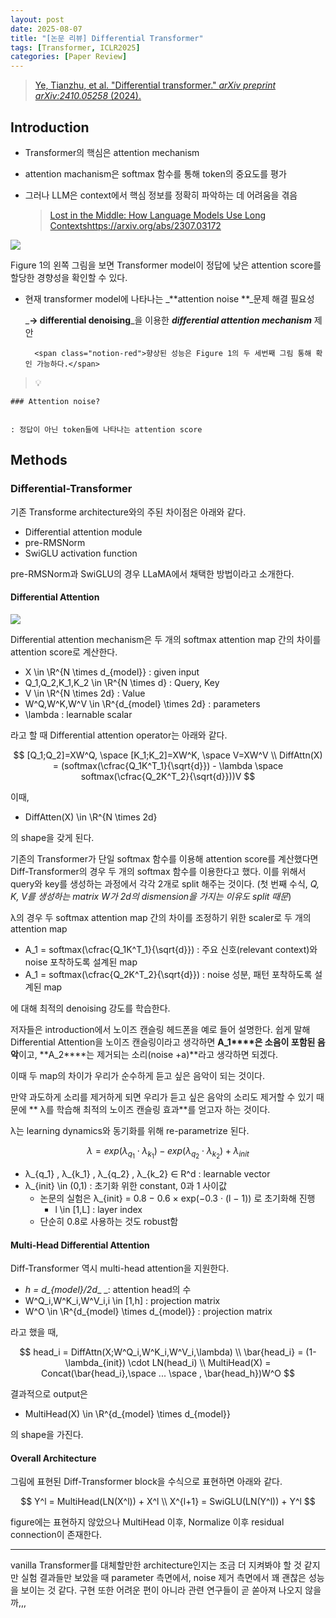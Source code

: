 ```yaml
---
layout: post
date: 2025-08-07
title: "[논문 리뷰] Differential Transformer"
tags: [Transformer, ICLR2025]
categories: [Paper Review]
---
```


> [Ye, Tianzhu, et al. "Differential transformer." ](https://arxiv.org/abs/2410.05258)[_arXiv preprint arXiv:2410.05258_](https://arxiv.org/abs/2410.05258)[ (2024).](https://arxiv.org/abs/2410.05258)



## Introduction

- Transformer의 핵심은 attention mechanism
- attention machanism은 softmax 함수를 통해 token의 중요도를 평가
- 그러나 LLM은 context에서 핵심 정보를 정확히 파악하는 데 어려움을 겪음

	> [Lost in the Middle: How Language Models Use Long Contextshttps://arxiv.org/abs/2307.03172](https://arxiv.org/abs/2307.03172)


![](https://prod-files-secure.s3.us-west-2.amazonaws.com/542b861c-36a8-4051-84e5-8804b6728dba/9083ea56-691a-4752-ae26-47f403431ac8/image.png?X-Amz-Algorithm=AWS4-HMAC-SHA256&X-Amz-Content-Sha256=UNSIGNED-PAYLOAD&X-Amz-Credential=ASIAZI2LB466SPPIUZ44%2F20250808%2Fus-west-2%2Fs3%2Faws4_request&X-Amz-Date=20250808T230056Z&X-Amz-Expires=3600&X-Amz-Security-Token=IQoJb3JpZ2luX2VjEHYaCXVzLXdlc3QtMiJIMEYCIQC7BJhaLgkK8DpVdPkvcGEUtp%2F8o1xo77dGJO8jUou4iwIhAI4n9cRuAGlGLWZ2nyUBwkA9xS8%2Fzoxh7MrvlCK4KXSfKogECK%2F%2F%2F%2F%2F%2F%2F%2F%2F%2F%2FwEQABoMNjM3NDIzMTgzODA1IgwkRVaWfjw7byZV9Bsq3APtu51w7TF0A5raO3GTEmJ%2BBHXjsaAT2qnHUuqW0SIvES1w917oZiEwLdP5n%2F%2F8GooJ6M5O9l%2Fa9dLiBl6QAVMZH%2BQroRLANAO%2BgK9eWb6ml93iF8pduLhl%2BJerkqt5lwm8rG%2BsXpjenTWG8xp4%2B1Uok7NKZfSkEB3i1DppoKBfALZApyeYvW5D%2FvOb6TT3FUeif8mWSD7T985lVo84a8aQz%2Bnw5%2B2L9TJ6fNXn0K50wyz9dGx9izrus4sfM%2FdkAheuqg44LI8G%2BjC7suTM0k81KhjVlW91BcQyGGi9RPEhDfivDXNnWg5xVkltRc3TfcA61xA8yiekrUmTT%2FwsofeDu6IlePOowQNPdVR5IrEpHZsACRPZRfPFyYjKdDN6GIJReV7Dk1ERaVC53gk4NOeMt6WGuaAnm7EYU%2FSUVWFiodj5uq9C4J74CLJ2PKfPFRGEsKjJriD%2F3nJlpyJ6tDywqG6pgK6G5OuTLu4bID7UwLZReoAcolKX7D6PTNgoa5OvFoyQEXY3lXig5mvlGB0XXf52QRfmt41urWznwRTJBPvj%2F3dR468K5Cz3f715aN%2Btl%2BkEgnpjEyRqWlKJGOgMrR%2BHEo4KA1cHn0Sop2ortDfJie2%2FWHzyHp7zbzDQ6tnEBjqkAbepfbxTrUH5NneeBcVicGBdxzdWDVFtlC7yb%2BD5q79T%2F0jXvJVunJVelYZsbEzol7R%2Fr7YAsow60MUKIEvZZv9c4dQ237fJ3Cbpi1%2B2gcJQag%2Fh4F%2B5yftQ6wV%2FjtLa8sj%2F5ESm4BTRkHJweOcu0UqvaM6b42PONeMdjo87qoc4jestofBPrF2xEI%2FZRXbcYXLTSb8yZIPUGGXoX25U5G61nXSp&X-Amz-Signature=6c7dfea75d5ab8c54ae8480953749d778369a1978a5b99c999a73949700c4cf7&X-Amz-SignedHeaders=host&x-amz-checksum-mode=ENABLED&x-id=GetObject)


Figure 1의 왼쪽 그림을 보면 Transformer model이 정답에 낮은 attention score를 할당한 경향성을 확인할 수 있다.

- 현재 transformer model에 나타나는 _**attention noise **_문제 해결 필요성

	_**→ differential denoising**_을 이용한 _**differential attention mechanism**_ 제안


		<span class="notion-red">향상된 성능은 Figure 1의 두 세번째 그림 통해 확인 가능하다.</span>


> 💡 


	### Attention noise?


	: 정답이 아닌 token들에 나타나는 attention score



## Methods



### Differential-Transformer


기존 Transforme architecture와의 주된 차이점은 아래와 같다.

- Differential attention module
- pre-RMSNorm
- SwiGLU activation function

pre-RMSNorm과 SwiGLU의 경우 LLaMA에서 채택한 방법이라고 소개한다.



#### Differential Attention


![](https://prod-files-secure.s3.us-west-2.amazonaws.com/542b861c-36a8-4051-84e5-8804b6728dba/116d70b2-1963-4810-9167-f4c7d8a06e8f/image.png?X-Amz-Algorithm=AWS4-HMAC-SHA256&X-Amz-Content-Sha256=UNSIGNED-PAYLOAD&X-Amz-Credential=ASIAZI2LB466SPPIUZ44%2F20250808%2Fus-west-2%2Fs3%2Faws4_request&X-Amz-Date=20250808T230056Z&X-Amz-Expires=3600&X-Amz-Security-Token=IQoJb3JpZ2luX2VjEHYaCXVzLXdlc3QtMiJIMEYCIQC7BJhaLgkK8DpVdPkvcGEUtp%2F8o1xo77dGJO8jUou4iwIhAI4n9cRuAGlGLWZ2nyUBwkA9xS8%2Fzoxh7MrvlCK4KXSfKogECK%2F%2F%2F%2F%2F%2F%2F%2F%2F%2F%2FwEQABoMNjM3NDIzMTgzODA1IgwkRVaWfjw7byZV9Bsq3APtu51w7TF0A5raO3GTEmJ%2BBHXjsaAT2qnHUuqW0SIvES1w917oZiEwLdP5n%2F%2F8GooJ6M5O9l%2Fa9dLiBl6QAVMZH%2BQroRLANAO%2BgK9eWb6ml93iF8pduLhl%2BJerkqt5lwm8rG%2BsXpjenTWG8xp4%2B1Uok7NKZfSkEB3i1DppoKBfALZApyeYvW5D%2FvOb6TT3FUeif8mWSD7T985lVo84a8aQz%2Bnw5%2B2L9TJ6fNXn0K50wyz9dGx9izrus4sfM%2FdkAheuqg44LI8G%2BjC7suTM0k81KhjVlW91BcQyGGi9RPEhDfivDXNnWg5xVkltRc3TfcA61xA8yiekrUmTT%2FwsofeDu6IlePOowQNPdVR5IrEpHZsACRPZRfPFyYjKdDN6GIJReV7Dk1ERaVC53gk4NOeMt6WGuaAnm7EYU%2FSUVWFiodj5uq9C4J74CLJ2PKfPFRGEsKjJriD%2F3nJlpyJ6tDywqG6pgK6G5OuTLu4bID7UwLZReoAcolKX7D6PTNgoa5OvFoyQEXY3lXig5mvlGB0XXf52QRfmt41urWznwRTJBPvj%2F3dR468K5Cz3f715aN%2Btl%2BkEgnpjEyRqWlKJGOgMrR%2BHEo4KA1cHn0Sop2ortDfJie2%2FWHzyHp7zbzDQ6tnEBjqkAbepfbxTrUH5NneeBcVicGBdxzdWDVFtlC7yb%2BD5q79T%2F0jXvJVunJVelYZsbEzol7R%2Fr7YAsow60MUKIEvZZv9c4dQ237fJ3Cbpi1%2B2gcJQag%2Fh4F%2B5yftQ6wV%2FjtLa8sj%2F5ESm4BTRkHJweOcu0UqvaM6b42PONeMdjo87qoc4jestofBPrF2xEI%2FZRXbcYXLTSb8yZIPUGGXoX25U5G61nXSp&X-Amz-Signature=57521fbfd8411c61e08e30bf8065676a8c5939b9ed01b6d68e9cfc7aa7f233a2&X-Amz-SignedHeaders=host&x-amz-checksum-mode=ENABLED&x-id=GetObject)


Differential attention mechanism은 두 개의 softmax attention map 간의 차이를 attention score로 계산한다.

- X \in \R^{N \times d\_{model}} : given input
- Q\_1,Q\_2,K\_1,K\_2 \in \R^{N \times d} : Query, Key
- V \in \R^{N \times 2d} : Value
- W^Q,W^K,W^V \in \R^{d\_{model} \times 2d} : parameters
- \lambda : learnable scalar

라고 할 때 Differential attention operator는 아래와 같다.


$$
[Q_1;Q_2]=XW^Q, \space [K_1;K_2]=XW^K, \space V=XW^V \\
DiffAttn(X) = (softmax(\cfrac{Q_1K^T_1}{\sqrt{d}}) - \lambda \space softmax(\cfrac{Q_2K^T_2}{\sqrt{d}}))V
$$


이때,

- DiffAtten(X) \in \R^{N \times 2d}

의 shape을 갖게 된다.


기존의 Transformer가 단일 softmax 함수를 이용해 attention score를 계산했다면 Diff-Transformer의 경우 두 개의 softmax 함수를 이용한다고 했다. 이를 위해서 query와 key를 생성하는 과정에서 각각 2개로 split 해주는 것이다. <span class="notion-red">(첫 번째 수식, </span><span class="notion-red">_Q, K, V를 생성하는 matrix W가 2d의 dismension을 가지는 이유도 split 때문_</span><span class="notion-red">)</span>


 λ의 경우 두 softmax attention map 간의 차이를 조정하기 위한 scaler로 두 개의 attention map

- A\_1 = softmax(\cfrac{Q\_1K^T\_1}{\sqrt{d}}) : 주요 신호(relevant context)와 noise 포착하도록 설계된 map
- A\_1 = softmax(\cfrac{Q\_2K^T\_2}{\sqrt{d}}) : noise 성분, 패턴 포착하도록 설계된 map 

에 대해 최적의 denoising 강도를 학습한다.


저자들은 introduction에서 노이즈 캔슬링 헤드폰을 예로 들어 설명한다. 쉽게 말해 Differential Attention을 노이즈 캔슬링이라고 생각하면 **A\_1****은 소음이 포함된 음악**이고, **A\_2****는 제거되는 소리(noise +a)**라고 생각하면 되겠다. 


이때 두 map의 차이가 우리가 순수하게 듣고 싶은 음악이 되는 것이다. 


만약 과도하게 소리를 제거하게 되면 우리가 듣고 싶은 음악의 소리도 제거할 수 있기 때문에 ** λ를 학습해 최적의 노이즈 캔슬링 효과**를 얻고자 하는 것이다.


λ는 learning dynamics와 동기화를 위해 re-parametrize 된다.


$$
\lambda = exp(\lambda_{q_1} \cdot \lambda_{k_1}) - exp(\lambda_{q_2} \cdot \lambda_{k_2}) + \lambda_{init}
$$

- λ\_{q\_1} , λ\_{k\_1} , λ\_{q\_2} , λ\_{k\_2} ∈ R^d : learnable vector
- λ\_{init} \in (0,1) : 초기화 위한 constant, 0과 1 사이값
	- 논문의 실험은 λ\_{init} = 0.8 − 0.6 × exp(−0.3 · (l − 1)) 로 초기화해 진행
		- l \in [1,L] : layer index
	- 단순히 0.8로 사용하는 것도 robust함


#### **Multi-Head Differential Attention**


Diff-Transformer 역시 multi-head attention을 지원한다.

- _h = d\_{model}/2d__ _: attention head의 수
- W^Q\_i,W^K\_i,W^V\_i,i \in [1,h] : projection matrix
- W^O \in \R^{d\_{model} \times d\_{model}} : projection matrix

라고 했을 때,


$$
head_i = DiffAttn(X;W^Q_i,W^K_i,W^V_i,\lambda) \\
\bar{head_i} = (1-\lambda_{init}) \cdot LN(head_i) \\
MultiHead(X) = Concat(\bar{head_i},\space ... \space , \bar{head_h})W^O
$$


결과적으로 output은

- MultiHead(X) \in \R^{d\_{model} \times d\_{model}}

의 shape을 가진다.



#### Overall Architecture


그림에 표현된 Diff-Transformer block을 수식으로 표현하면 아래와 같다.


$$
Y^l = MultiHead(LN(X^l)) + X^l \\
X^{l+1} = SwiGLU(LN(Y^l)) + Y^l
$$


figure에는 표현하지 않았으나 MultiHead 이후, Normalize 이후 residual connection이 존재한다.


---


vanilla Transformer를 대체할만한 architecture인지는 조금 더 지켜봐야 할 것 같지만 실험 결과들만 보았을 때 parameter 측면에서, noise 제거 측면에서 꽤 괜찮은 성능을 보이는 것 같다. 구현 또한 어려운 편이 아니라 관련 연구들이 곧 쏟아져 나오지 않을까,,,

